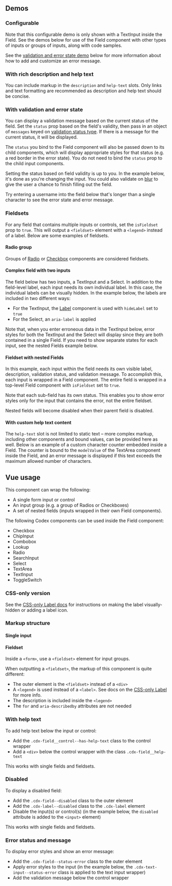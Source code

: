 <script setup>
import { ref } from 'vue';
import { CdxField, CdxTextInput } from '@wikimedia/codex';
import FieldWithRichText from '@/../component-demos/field/examples/FieldWithRichText.vue';
import FieldWithValidation from '@/../component-demos/field/examples/FieldWithValidation.vue';
import FieldWithRadioGroup from '@/../component-demos/field/examples/FieldWithRadioGroup.vue';
import FieldWithTwoInputs from '@/../component-demos/field/examples/FieldWithTwoInputs.vue';
import FieldWithFields from '@/../component-demos/field/examples/FieldWithFields.vue';
import FieldWithCharacterCounter from '@/../component-demos/field/examples/FieldWithCharacterCounter.vue';

const inputValue = ref( '' );
const controlsConfig = [
	{
		name: 'labelIcon',
		type: 'icon'
	},
	{
		name: 'optionalFlag',
		type: 'text',
		initial: '(optional)'
	},
	{
		name: 'hideLabel',
		type: 'boolean'
	},
	{
		name: 'isFieldset',
		type: 'boolean'
	},
	{
		name: 'disabled',
		type: 'boolean'
	},
	{
		name: 'status',
		type: 'radio',
		options: [ 'default', 'error' ],
	},
	{
		name: 'label',
		type: 'slot',
		default: 'Label text'
	},
	{
		name: 'description',
		type: 'slot',
		default: 'Short description text'
	},
	{
		name: 'help-text',
		type: 'slot',
		default: 'Longer help text to explain how to use this field'
	}
];
// Object props aren't supported in the controls, so just hardcode an error message to show.
const messages = {
	error: 'Error message text'
}
</script>

## Demos

### Configurable

Note that this configurable demo is only shown with a TextInput inside the Field. See the demos
below for use of the Field component with other types of inputs or groups of inputs, along with
code samples.

See the [validation and error state demo](#with-validation-and-error-state) below for more
information about how to add and customize an error message.

<cdx-demo-wrapper :controls-config="controlsConfig">
<template v-slot:demo="{ propValues, slotValues }">
	<cdx-field v-bind="{ messages, ...propValues }">
		<template #default>
			<cdx-text-input v-model="inputValue" />
		</template>
		<template #label>
			{{ slotValues.label }}
		</template>
		<template #description>
			{{ slotValues.description }}
		</template>
			<template #help-text>
			{{ slotValues[ 'help-text' ] }}
		</template>
	</cdx-field>
</template>
</cdx-demo-wrapper>


### With rich description and help text

You can include markup in the `description` and `help-text` slots. Only links and text formatting
are recommended as description and help text should be concise.

<cdx-demo-wrapper :allow-link-styles="true">
<template v-slot:demo>
	<field-with-rich-text />
</template>
<template v-slot:code>

:::code-group

<<< @/../component-demos/field/examples/FieldWithRichText.vue [NPM]

<<< @/../component-demos/field/examples-mw/FieldWithRichText.vue [MediaWiki]

:::

</template>
</cdx-demo-wrapper>

### With validation and error state

You can display a validation message based on the current status of the field. Set the `status` prop
based on the field's validity, then pass in an object of `messages` keyed on [validation status type](../types-and-constants.md#validationstatustype). If there is a message for the current status, it will be displayed.

The `status` you bind to the Field component will also be passed down to its child components, which
will display appropriate styles for that status (e.g. a red border in the error state). You do not
need to bind the `status` prop to the child input components.

Setting the status based on field validity is up to you. In the example below, it's done as you're
changing the input. You could also validate on [blur](https://developer.mozilla.org/en-US/docs/Web/API/Element/blur_event)
to give the user a chance to finish filling out the field.

Try entering a username into the field below that's longer than a single character to see the error
state and error message.

<cdx-demo-wrapper>
<template v-slot:demo>
	<field-with-validation />
</template>
<template v-slot:code>

:::code-group

<<< @/../component-demos/field/examples/FieldWithValidation.vue [NPM]

<<< @/../component-demos/field/examples-mw/FieldWithValidation.vue [MediaWiki]

:::

</template>
</cdx-demo-wrapper>

### Fieldsets

For any field that contains multiple inputs or controls, set the `isFieldset` prop to `true`. This
will output a `<fieldset>` element with a `<legend>` instead of a label. Below are some examples of
fieldsets.

#### Radio group

Groups of [Radio](./radio.md) or [Checkbox](./checkbox.md) components are considered fieldsets.

<cdx-demo-wrapper>
<template v-slot:demo>
	<field-with-radio-group />
</template>
<template v-slot:code>

:::code-group

<<< @/../component-demos/field/examples/FieldWithRadioGroup.vue [NPM]

<<< @/../component-demos/field/examples-mw/FieldWithRadioGroup.vue [MediaWiki]

:::

</template>
</cdx-demo-wrapper>

#### Complex field with two inputs

The field below has two inputs, a TextInput and a Select. In addition to the field-level label, each
input needs its own individual label. In this case, the individual labels can be visually hidden.
In the example below, the labels are included in two different ways:

- For the TextInput, the [Label](./label.md) component is used with `hideLabel` set to `true`
- For the Select, an `aria-label` is applied

Note that, when you enter erroneous data in the TextInput below, error styles for both the TextInput
and the Select will display since they are both contained in a single Field. If you need to show
separate states for each input, see the nested Fields example below.

<cdx-demo-wrapper>
<template v-slot:demo>
	<field-with-two-inputs />
</template>
<template v-slot:code>

:::code-group

<<< @/../component-demos/field/examples/FieldWithTwoInputs.vue [NPM]

<<< @/../component-demos/field/examples-mw/FieldWithTwoInputs.vue [MediaWiki]

:::

</template>
</cdx-demo-wrapper>

#### Fieldset with nested Fields

In this example, each input within the field needs its own visible label, description, validation
status, and validation message. To accomplish this, each input is wrapped in a Field component.
The entire field is wrapped in a top-level Field component with `isFieldset` set to `true`.

Note that each sub-field has its own status. This enables you to show error styles only for the
input that contains the error, not the entire fieldset.

Nested fields will become disabled when their parent field is disabled.

<cdx-demo-wrapper>
<template v-slot:demo>
	<field-with-fields />
</template>
<template v-slot:code>

:::code-group

<<< @/../component-demos/field/examples/FieldWithFields.vue [NPM]

<<< @/../component-demos/field/examples-mw/FieldWithFields.vue [MediaWiki]

:::

</template>
</cdx-demo-wrapper>

#### With custom help text content

The `help-text` slot is not limited to static text – more complex markup,
including other components and bound values, can be provided here as well. Below
is an example of a custom character counter embedded inside a Field. The counter
is bound to the `modelValue` of the TextArea component inside the Field, and an
error message is displayed if this text exceeds the maximum allowed number of
characters.

<cdx-demo-wrapper>
<template v-slot:demo>
	<field-with-character-counter />
</template>
<template v-slot:code>

:::code-group

<<< @/../component-demos/field/examples/FieldWithCharacterCounter.vue [NPM]

<<< @/../component-demos/field/examples-mw/FieldWithCharacterCounter.vue [MediaWiki]

:::

</template>
</cdx-demo-wrapper>

## Vue usage

This component can wrap the following:
- A single form input or control
- An input group (e.g. a group of Radios or Checkboxes)
- A set of nested fields (inputs wrapped in their own Field components).

The following Codex components can be used inside the Field component:
- Checkbox
- ChipInput
- Combobox
- Lookup
- Radio
- SearchInput
- Select
- TextArea
- TextInput
- ToggleSwitch

### CSS-only version

See the [CSS-only Label docs](./label.md#css-only-version) for instructions on making the label
visually-hidden or adding a label icon.

### Markup structure

#### Single input

<cdx-demo-wrapper>
<template v-slot:demo>
	<!-- Outer element is a <div>. -->
	<div class="cdx-field">
		<!-- Label. -->
		<div class="cdx-label">
			<!-- Label element. Include a `for` attribute to connect it with an input. -->
			<label class="cdx-label__label" for="cdx-demo-input-1">
				<!-- Label text. -->
				<span class="cdx-label__label__text">Label text</span>
				<!-- Optional flag. -->
				<span class="cdx-label__label__optional-flag"> (optional)</span>
			</label>
			<!-- Description. Include an `id` attribute so the input can have an `aria-describedby` attribute. -->
			<span id="cdx-demo-description-1" class="cdx-label__description">
				Short description text
			</span>
		</div>
		<!-- Input/control wrapper. -->
		<div class="cdx-field__control">
			<!-- Input or control. -->
			<div class="cdx-text-input">
				<!-- Has `id` and `aria-describedby` attributes. -->
				<input id="cdx-demo-input-1" class="cdx-text-input__input" type="text" aria-describedby="cdx-demo-description-1" />
			</div>
		</div>
	</div>
</template>
<template v-slot:code>

```html
<!-- Outer element is a <div>. -->
<div class="cdx-field">
	<!-- Label. -->
	<div class="cdx-label">
		<!-- Label element. Include a `for` attribute to connect it with an input. -->
		<label class="cdx-label__label" for="cdx-demo-input-1">
			<!-- Label text. -->
			<span class="cdx-label__label__text">Label text</span>
			<!-- Optional flag. -->
			<span class="cdx-label__label__optional-flag"> (optional)</span>
		</label>
		<!-- Description. Include an `id` attribute so the input can have an `aria-describedby` attribute. -->
		<span id="cdx-demo-description-1" class="cdx-label__description">
			Short description text
		</span>
	</div>
	<!-- Input/control wrapper. -->
	<div class="cdx-field__control">
		<!-- Input or control. -->
		<div class="cdx-text-input">
			<!-- Has `id` and `aria-describedby` attributes. -->
			<input id="cdx-demo-input-1" class="cdx-text-input__input" type="text" aria-describedby="cdx-demo-description-1" />
		</div>
	</div>
</div>
```

</template>
</cdx-demo-wrapper>

#### Fieldset

Inside a `<form>`, use a `<fieldset>` element for input groups.

When outputting a `<fieldset>`, the markup of this component is quite different:
- The outer element is the `<fieldset>` instead of a `<div>`
- A `<legend>` is used instead of a `<label>`. See docs on the [CSS-only Label](./label.md#css-only-version)
  for more info.
- The description is included inside the `<legend>`
- The `for` and `aria-describedby` attributes are not needed

<cdx-demo-wrapper>
<template v-slot:demo>
	<!-- Outer element is the <fieldset>. -->
	<fieldset class="cdx-field">
		<!-- Legend. -->
		<legend class="cdx-label">
			<!-- Wrapper span for the first line of text (legend text + optional flag). -->
			<span class="cdx-label__label">
				<!-- Legend text. -->
				<span class="cdx-label__label__text">Legend text</span>
				<!-- Optional flag. -->
				<span class="cdx-label__label__optional-flag"> (optional)</span>
			</span>
			<!-- Description text, which must be included inside the <legend> element. -->
			<span class="cdx-label__description">
				Short description text
			</span>
		</legend>
		<!-- Input/control wrapper. -->
		<div class="cdx-field__control">
			<span class="cdx-radio">
				<input id="cdx-docs-radio-1" class="cdx-radio__input" type="radio" name="radio-legend-demo" checked/>
				<span class="cdx-radio__icon"></span>
				<label class="cdx-radio__label" for="cdx-docs-radio-1">Radio 1</label>
			</span>
			<span class="cdx-radio">
				<input id="cdx-docs-radio-2" class="cdx-radio__input" type="radio" name="radio-legend-demo" />
				<span class="cdx-radio__icon"></span>
				<label class="cdx-radio__label" for="cdx-docs-radio-2">Radio 2</label>
			</span>
		</div>
	</fieldset>
</template>
<template v-slot:code>

```html
<!-- Outer element is the <fieldset>. -->
<fieldset class="cdx-field">
	<!-- Legend. -->
	<legend class="cdx-label">
		<!-- Wrapper span for the first line of text (legend text + optional flag). -->
		<span class="cdx-label__label">
			<!-- Legend text. -->
			<span class="cdx-label__label__text">Legend text</span>
			<!-- Optional flag. -->
			<span class="cdx-label__label__optional-flag"> (optional)</span>
		</span>
		<!-- Description text, which must be included inside the <legend> element. -->
		<span class="cdx-label__description">
			Short description text
		</span>
	</legend>
	<!-- Input/control wrapper. -->
	<div class="cdx-field__control">
		<span class="cdx-radio">
			<input id="cdx-docs-radio-1" class="cdx-radio__input" type="radio" name="radio-legend-demo" checked/>
			<span class="cdx-radio__icon"></span>
			<label class="cdx-radio__label" for="cdx-docs-radio-1">Radio 1</label>
		</span>
		<span class="cdx-radio">
			<input id="cdx-docs-radio-2" class="cdx-radio__input" type="radio" name="radio-legend-demo" />
			<span class="cdx-radio__icon"></span>
			<label class="cdx-radio__label" for="cdx-docs-radio-2">Radio 2</label>
		</span>
	</div>
</fieldset>
```

</template>
</cdx-demo-wrapper>

### With help text

To add help text below the input or control:
- Add the `.cdx-field__control--has-help-text` class to the control wrapper
- Add a `<div>` below the control wrapper with the class `.cdx-field__help-text`

This works with single fields and fieldsets.

<cdx-demo-wrapper :allow-link-styles="true">
<template v-slot:demo>
	<div class="cdx-field">
		<div class="cdx-label">
			<label class="cdx-label__label" for="cdx-demo-input-2">
				<span class="cdx-label__label__text">Input type</span>
			</label>
			<span id="cdx-demo-description-2" class="cdx-label__description">
				<a href="https://wikifunctions.beta.wmflabs.org/wiki/Wikifunctions:Main_Page">Wikifunctions</a> input type
			</span>
		</div>
		<div class="cdx-field__control cdx-field__control--has-help-text">
			<select class="cdx-select">
				<option value="">Choose an option</option>
				<option value="boolean">boolean</option>
				<option value="function">function</option>
				<option value="object">object</option>
				<option value="string">string</option>
			</select>
		</div>
		<div class="cdx-field__help-text">
			What kind of data does the function accept? See <a href="https://wikifunctions.beta.wmflabs.org/wiki/Special:ListObjectsByType/Z4">list of input types</a>. 
		</div>
	</div>
</template>
<template v-slot:code>

```html
<div class="cdx-field">
	<div class="cdx-label">
		<label class="cdx-label__label" for="cdx-demo-input-2">
			<span class="cdx-label__label__text">Input type</span>
		</label>
		<span id="cdx-demo-description-2" class="cdx-label__description">
			<a href="https://wikifunctions.beta.wmflabs.org/wiki/Wikifunctions:Main_Page">Wikifunctions</a> input type
		</span>
	</div>
	<div class="cdx-field__control cdx-field__control--has-help-text">
		<select class="cdx-select">
			<option value="">Choose an option</option>
			<option value="boolean">boolean</option>
			<option value="function">function</option>
			<option value="object">object</option>
			<option value="string">string</option>
		</select>
	</div>
	<div class="cdx-field__help-text">
		What kind of data does the function accept? See <a href="https://wikifunctions.beta.wmflabs.org/wiki/Special:ListObjectsByType/Z4">list of input types</a>. 
	</div>
</div>
```

</template>
</cdx-demo-wrapper>

### Disabled

To display a disabled field:
- Add the `.cdx-field--disabled` class to the outer element
- Add the `.cdx-label--disabled` class to the `.cdx-label` element
- Disable the input(s) or control(s) (in the example below, the `disabled` attribute is added to the
  `<input>` element)

This works with single fields and fieldsets.

<cdx-demo-wrapper>
<template v-slot:demo>
	<div class="cdx-field cdx-field--disabled">
		<div class="cdx-label cdx-label--disabled">
			<label class="cdx-label__label" for="cdx-demo-input-3">
				<span class="cdx-label__label__text">Label text</span>
			</label>
		</div>
		<div class="cdx-field__control">
			<div class="cdx-text-input">
				<input id="cdx-demo-input-3" class="cdx-text-input__input" type="text" disabled />
			</div>
		</div>
	</div>
</template>
<template v-slot:code>

```html
<div class="cdx-field cdx-field--disabled">
	<div class="cdx-label cdx-label--disabled">
		<label class="cdx-label__label" for="cdx-demo-input-3">
			<span class="cdx-label__label__text">Label text</span>
		</label>
	</div>
	<div class="cdx-field__control">
		<div class="cdx-text-input">
			<input id="cdx-demo-input-3" class="cdx-text-input__input" type="text" disabled />
		</div>
	</div>
</div>
```

</template>
</cdx-demo-wrapper>

### Error status and message

To display error styles and show an error message:
- Add the `.cdx-field--status-error` class to the outer element
- Apply error styles to the input (in the example below, the `.cdx-text-input--status-error` class
  is applied to the text input wrapper)
- Add the validation message below the control wrapper

<cdx-demo-wrapper>
<template v-slot:demo>
	<div class="cdx-field cdx-field--status-error">
		<div class="cdx-label">
			<label class="cdx-label__label" for="cdx-demo-input-3">
				<span class="cdx-label__label__text">Label text</span>
			</label>
		</div>
		<div class="cdx-field__control cdx-field__control--has-help-text">
			<div class="cdx-text-input cdx-text-input--status-error">
				<input id="cdx-demo-input-3" class="cdx-text-input__input" type="text" />
			</div>
		</div>
		<div class="cdx-field__validation-message">
			<div class="cdx-message cdx-message--inline cdx-message--error" role="alert">
				<span class="cdx-message__icon"></span>
				<div class="cdx-message__content">Error message text</div>
			</div>
		</div>
	</div>
</template>
<template v-slot:code>

```html
<div class="cdx-field cdx-field--status-error">
	<div class="cdx-label">
		<label class="cdx-label__label" for="cdx-demo-input-3">
			<span class="cdx-label__label__text">Label text</span>
		</label>
	</div>
	<div class="cdx-field__control cdx-field__control--has-help-text">
		<div class="cdx-text-input cdx-text-input--status-error">
			<input id="cdx-demo-input-3" class="cdx-text-input__input" type="text" />
		</div>
	</div>
	<div class="cdx-field__validation-message">
		<div class="cdx-message cdx-message--inline cdx-message--error" role="alert">
			<span class="cdx-message__icon"></span>
			<div class="cdx-message__content">Error message text</div>
		</div>
	</div>
</div>
```

</template>
</cdx-demo-wrapper>
